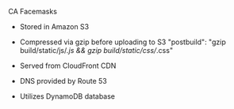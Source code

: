 CA Facemasks

-   Stored in Amazon S3

-   Compressed via gzip before uploading to S3
    "postbuild": "gzip build/static/js/_.js && gzip build/static/css/_.css"

-   Served from CloudFront CDN

-   DNS provided by Route 53

-   Utilizes DynamoDB database
